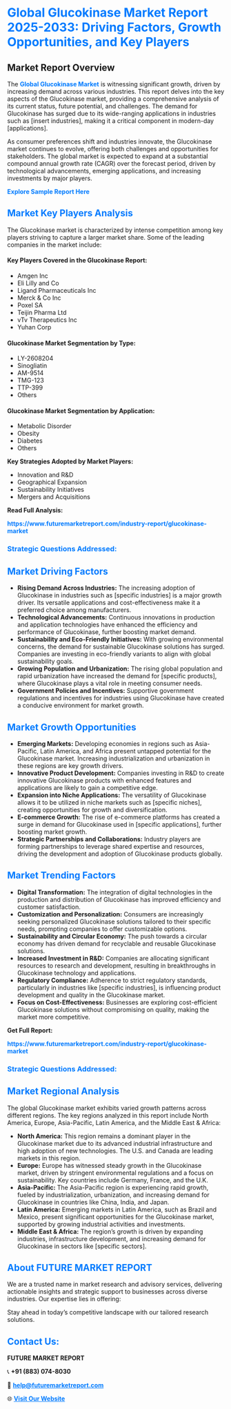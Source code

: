 <h1 style="color: #007BFF;">Global Glucokinase Market Report 2025-2033: Driving Factors, Growth Opportunities, and Key Players</h1>

<section id="overview">
<h2>Market Report Overview</h2>
<p>The <a href="https://www.futuremarketreport.com/industry-report/glucokinase-market" style="color: #007BFF; text-decoration: none;"><strong>Global Glucokinase Market</strong></a> is witnessing significant growth, driven by increasing demand across various industries. This report delves into the key aspects of the Glucokinase market, providing a comprehensive analysis of its current status, future potential, and challenges. The demand for Glucokinase has surged due to its wide-ranging applications in industries such as [insert industries], making it a critical component in modern-day [applications].</p>
<p>As consumer preferences shift and industries innovate, the Glucokinase market continues to evolve, offering both challenges and opportunities for stakeholders. The global market is expected to expand at a substantial compound annual growth rate (CAGR) over the forecast period, driven by technological advancements, emerging applications, and increasing investments by major players.</p>
</section>

<section id="overview">
<p><a href="https://www.futuremarketreport.com/request-sample/reportId=54164" style="color: #007BFF; text-decoration: none;"><strong>Explore Sample Report Here</strong></a></p>
</section>

<section id="key-players">
<h2 style="color: #007BFF;">Market Key Players Analysis</h2>
<p>The Glucokinase market is characterized by intense competition among key players striving to capture a larger market share. Some of the leading companies in the market include:</p>
<h4>Key Players Covered in the Glucokinase Report:</h4>
<ul><li>Amgen Inc</li><li>Eli Lilly and Co</li><li>Ligand Pharmaceuticals Inc</li><li>Merck &amp; Co Inc</li><li>Poxel SA</li><li>Teijin Pharma Ltd</li><li>vTv Therapeutics Inc</li><li>Yuhan Corp</li></ul>
<h4>Glucokinase Market Segmentation by Type:</h4>
<ul><li>LY-2608204</li><li>Sinogliatin</li><li>AM-9514</li><li>TMG-123</li><li>TTP-399</li><li>Others</li></ul>

<h4>Glucokinase Market Segmentation by Application:</h4>
<ul><li>Metabolic Disorder</li><li>Obesity</li><li>Diabetes</li><li>Others</li></ul>
<p><strong>Key Strategies Adopted by Market Players:</strong></p>
<ul>
<li>Innovation and R&D</li>
<li>Geographical Expansion</li>
<li>Sustainability Initiatives</li>
<li>Mergers and Acquisitions</li>
</ul>
</section>

<section>
<p><strong>Read Full Analysis: </strong></p><a href="https://www.futuremarketreport.com/industry-report/glucokinase-market" style="color: #007BFF; text-decoration: none;"><strong>https://www.futuremarketreport.com/industry-report/glucokinase-market</strong></a>
<h3 style="color: #007BFF;">Strategic Questions Addressed:</h3>
</section>

<section id="driving-factors">
<h2 style="color: #007BFF;">Market Driving Factors</h2>
<ul>
<li><strong>Rising Demand Across Industries:</strong> The increasing adoption of Glucokinase in industries such as [specific industries] is a major growth driver. Its versatile applications and cost-effectiveness make it a preferred choice among manufacturers.</li>
<li><strong>Technological Advancements:</strong> Continuous innovations in production and application technologies have enhanced the efficiency and performance of Glucokinase, further boosting market demand.</li>
<li><strong>Sustainability and Eco-Friendly Initiatives:</strong> With growing environmental concerns, the demand for sustainable Glucokinase solutions has surged. Companies are investing in eco-friendly variants to align with global sustainability goals.</li>
<li><strong>Growing Population and Urbanization:</strong> The rising global population and rapid urbanization have increased the demand for [specific products], where Glucokinase plays a vital role in meeting consumer needs.</li>
<li><strong>Government Policies and Incentives:</strong> Supportive government regulations and incentives for industries using Glucokinase have created a conducive environment for market growth.</li>
</ul>
</section>

<section id="growth-opportunities">
<h2 style="color: #007BFF;">Market Growth Opportunities</h2>
<ul>
<li><strong>Emerging Markets:</strong> Developing economies in regions such as Asia-Pacific, Latin America, and Africa present untapped potential for the Glucokinase market. Increasing industrialization and urbanization in these regions are key growth drivers.</li>
<li><strong>Innovative Product Development:</strong> Companies investing in R&D to create innovative Glucokinase products with enhanced features and applications are likely to gain a competitive edge.</li>
<li><strong>Expansion into Niche Applications:</strong> The versatility of Glucokinase allows it to be utilized in niche markets such as [specific niches], creating opportunities for growth and diversification.</li>
<li><strong>E-commerce Growth:</strong> The rise of e-commerce platforms has created a surge in demand for Glucokinase used in [specific applications], further boosting market growth.</li>
<li><strong>Strategic Partnerships and Collaborations:</strong> Industry players are forming partnerships to leverage shared expertise and resources, driving the development and adoption of Glucokinase products globally.</li>
</ul>
</section>

<section id="trending-factors">
<h2 style="color: #007BFF;">Market Trending Factors</h2>
<ul>
<li><strong>Digital Transformation:</strong> The integration of digital technologies in the production and distribution of Glucokinase has improved efficiency and customer satisfaction.</li>
<li><strong>Customization and Personalization:</strong> Consumers are increasingly seeking personalized Glucokinase solutions tailored to their specific needs, prompting companies to offer customizable options.</li>
<li><strong>Sustainability and Circular Economy:</strong> The push towards a circular economy has driven demand for recyclable and reusable Glucokinase solutions.</li>
<li><strong>Increased Investment in R&D:</strong> Companies are allocating significant resources to research and development, resulting in breakthroughs in Glucokinase technology and applications.</li>
<li><strong>Regulatory Compliance:</strong> Adherence to strict regulatory standards, particularly in industries like [specific industries], is influencing product development and quality in the Glucokinase market.</li>
<li><strong>Focus on Cost-Effectiveness:</strong> Businesses are exploring cost-efficient Glucokinase solutions without compromising on quality, making the market more competitive.</li>
</ul>
</section>

<section>
<p><strong>Get Full Report: </strong></p><a href="https://www.futuremarketreport.com/industry-report/glucokinase-market" style="color: #007BFF; text-decoration: none;"><strong>https://www.futuremarketreport.com/industry-report/glucokinase-market</strong></a>
<h3 style="color: #007BFF;">Strategic Questions Addressed:</h3>
</section>


<section id="regional-analysis">
<h2 style="color: #007BFF;">Market Regional Analysis</h2>
<p>The global Glucokinase market exhibits varied growth patterns across different regions. The key regions analyzed in this report include North America, Europe, Asia-Pacific, Latin America, and the Middle East & Africa:</p>
<ul>
<li><strong>North America:</strong> This region remains a dominant player in the Glucokinase market due to its advanced industrial infrastructure and high adoption of new technologies. The U.S. and Canada are leading markets in this region.</li>
<li><strong>Europe:</strong> Europe has witnessed steady growth in the Glucokinase market, driven by stringent environmental regulations and a focus on sustainability. Key countries include Germany, France, and the U.K.</li>
<li><strong>Asia-Pacific:</strong> The Asia-Pacific region is experiencing rapid growth, fueled by industrialization, urbanization, and increasing demand for Glucokinase in countries like China, India, and Japan.</li>
<li><strong>Latin America:</strong> Emerging markets in Latin America, such as Brazil and Mexico, present significant opportunities for the Glucokinase market, supported by growing industrial activities and investments.</li>
<li><strong>Middle East & Africa:</strong> The region’s growth is driven by expanding industries, infrastructure development, and increasing demand for Glucokinase in sectors like [specific sectors].</li>
</ul>
</section>

<footer>
<h2 style="color: #007BFF;">About FUTURE MARKET REPORT</h2>
<p>We are a trusted name in market research and advisory services, delivering actionable insights and strategic support to businesses across diverse industries. Our expertise lies in offering:</p>

<p>Stay ahead in today’s competitive landscape with our tailored research solutions.</p>

<h2 style="color: #007BFF;">Contact Us:</h2>
<p><strong>FUTURE MARKET REPORT</strong></p>
<p>📞 <strong>+91 (883) 074-8030</strong></p>
<p>📧 <strong><a href="mailto:help@futuremarketreport.com" style="color: #007BFF;">help@futuremarketreport.com</a></strong></p>
<p>🌐 <strong><a href="https://www.futuremarketreport.com/" style="color: #007BFF;">Visit Our Website</a></strong></p>
</footer>
